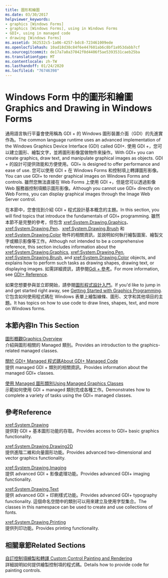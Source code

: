 ```yaml
---
title: 圖形和繪圖
ms.date: 03/30/2017
helpviewer_keywords:
- graphics [Windows Forms]
- graphics [Windows Forms], using in Windows Forms
- GDI+, using in managed code
- drawing [Windows Forms]
ms.assetid: 362532c5-1a06-4257-bdc8-723461009ede
ms.openlocfilehash: 10ad18d38c84f6e447601ab6c8bf1a953dabb7cf
ms.sourcegitcommit: de17a7a0a37042f0d4406f5ae5393531caeb25ba
ms.translationtype: MT
ms.contentlocale: zh-TW
ms.lasthandoff: 01/24/2020
ms.locfileid: "76746398"
---
```

# <a name="graphics-and-drawing-in-windows-forms"></a><span data-ttu-id="9a42b-102">Windows Form 中的圖形和繪圖</span><span class="sxs-lookup"><span data-stu-id="9a42b-102">Graphics and Drawing in Windows Forms</span></span>
<span data-ttu-id="9a42b-103">通用語言執行平臺會使用稱為 GDI + 的 Windows 圖形裝置介面（GDI）的先進實作為。</span><span class="sxs-lookup"><span data-stu-id="9a42b-103">The common language runtime uses an advanced implementation of the Windows Graphics Device Interface (GDI) called GDI+.</span></span> <span data-ttu-id="9a42b-104">使用 GDI +，您可以建立圖形、繪製文字，並將圖形影像當做物件來操作。</span><span class="sxs-lookup"><span data-stu-id="9a42b-104">With GDI+ you can create graphics, draw text, and manipulate graphical images as objects.</span></span> <span data-ttu-id="9a42b-105">GDI + 的設計可提供效能和方便使用。</span><span class="sxs-lookup"><span data-stu-id="9a42b-105">GDI+ is designed to offer performance and ease of use.</span></span> <span data-ttu-id="9a42b-106">您可以使用 GDI + 在 Windows Forms 和控制項上轉譯圖形影像。</span><span class="sxs-lookup"><span data-stu-id="9a42b-106">You can use GDI+ to render graphical images on Windows Forms and controls.</span></span> <span data-ttu-id="9a42b-107">雖然您無法直接在 Web Forms 上使用 GDI +，但是您可以透過影像 Web 服務器控制項顯示圖形影像。</span><span class="sxs-lookup"><span data-stu-id="9a42b-107">Although you cannot use GDI+ directly on Web Forms, you can display graphical images through the Image Web Server control.</span></span>  
  
 <span data-ttu-id="9a42b-108">在本節中，您會找到介紹 GDI + 程式設計基本概念的主題。</span><span class="sxs-lookup"><span data-stu-id="9a42b-108">In this section, you will find topics that introduce the fundamentals of GDI+ programming.</span></span> <span data-ttu-id="9a42b-109">雖然本節不是完整的參考，但包含 <xref:System.Drawing.Graphics>、<xref:System.Drawing.Pen>、<xref:System.Drawing.Brush> 和 <xref:System.Drawing.Color> 物件的相關資訊，並說明如何執行繪製圖案、繪製文字或顯示影像等工作。</span><span class="sxs-lookup"><span data-stu-id="9a42b-109">Although not intended to be a comprehensive reference, this section includes information about the <xref:System.Drawing.Graphics>, <xref:System.Drawing.Pen>, <xref:System.Drawing.Brush>, and <xref:System.Drawing.Color> objects, and explains how to perform such tasks as drawing shapes, drawing text, or displaying images.</span></span> <span data-ttu-id="9a42b-110">如需詳細資訊，請參閱[Gdi + 參考](/windows/desktop/gdiplus/-gdiplus-class-gdi-reference)。</span><span class="sxs-lookup"><span data-stu-id="9a42b-110">For more information, see [GDI+ Reference](/windows/desktop/gdiplus/-gdiplus-class-gdi-reference).</span></span>  
  
 <span data-ttu-id="9a42b-111">如果您想要參與並立即開始，請參閱[圖形程式設計入門](getting-started-with-graphics-programming.md)。</span><span class="sxs-lookup"><span data-stu-id="9a42b-111">If you'd like to jump in and get started right away, see [Getting Started with Graphics Programming](getting-started-with-graphics-programming.md).</span></span> <span data-ttu-id="9a42b-112">它包含如何使用程式碼在 Windows 表單上繪製線條、圖形、文字和其他項目的主題。</span><span class="sxs-lookup"><span data-stu-id="9a42b-112">It has topics on how to use code to draw lines, shapes, text, and more on Windows forms.</span></span>  
  
## <a name="in-this-section"></a><span data-ttu-id="9a42b-113">本節內容</span><span class="sxs-lookup"><span data-stu-id="9a42b-113">In This Section</span></span>  
 [<span data-ttu-id="9a42b-114">圖形概觀</span><span class="sxs-lookup"><span data-stu-id="9a42b-114">Graphics Overview</span></span>](graphics-overview-windows-forms.md)  
 <span data-ttu-id="9a42b-115">介紹與圖形相關的 Managed 類別。</span><span class="sxs-lookup"><span data-stu-id="9a42b-115">Provides an introduction to the graphics-related managed classes.</span></span>  
  
 [<span data-ttu-id="9a42b-116">關於 GDI+ Managed 程式碼</span><span class="sxs-lookup"><span data-stu-id="9a42b-116">About GDI+ Managed Code</span></span>](about-gdi-managed-code.md)  
 <span data-ttu-id="9a42b-117">提供 managed GDI + 類別的相關資訊。</span><span class="sxs-lookup"><span data-stu-id="9a42b-117">Provides information about the managed GDI+ classes.</span></span>  
  
 [<span data-ttu-id="9a42b-118">使用 Managed 圖形類別</span><span class="sxs-lookup"><span data-stu-id="9a42b-118">Using Managed Graphics Classes</span></span>](using-managed-graphics-classes.md)  
 <span data-ttu-id="9a42b-119">示範如何使用 GDI + managed 類別完成各種工作。</span><span class="sxs-lookup"><span data-stu-id="9a42b-119">Demonstrates how to complete a variety of tasks using the GDI+ managed classes.</span></span>  
  
## <a name="reference"></a><span data-ttu-id="9a42b-120">參考</span><span class="sxs-lookup"><span data-stu-id="9a42b-120">Reference</span></span>  
 <xref:System.Drawing>  
 <span data-ttu-id="9a42b-121">提供對 GDI + 基本圖形功能的存取。</span><span class="sxs-lookup"><span data-stu-id="9a42b-121">Provides access to GDI+ basic graphics functionality.</span></span>  
  
 <xref:System.Drawing.Drawing2D>  
 <span data-ttu-id="9a42b-122">提供進階二維和向量圖形功能。</span><span class="sxs-lookup"><span data-stu-id="9a42b-122">Provides advanced two-dimensional and vector graphics functionality.</span></span>  
  
 <xref:System.Drawing.Imaging>  
 <span data-ttu-id="9a42b-123">提供 advanced GDI + 影像處理功能。</span><span class="sxs-lookup"><span data-stu-id="9a42b-123">Provides advanced GDI+ imaging functionality.</span></span>  
  
 <xref:System.Drawing.Text>  
 <span data-ttu-id="9a42b-124">提供 advanced GDI + 印刷樣式功能。</span><span class="sxs-lookup"><span data-stu-id="9a42b-124">Provides advanced GDI+ typography functionality.</span></span> <span data-ttu-id="9a42b-125">這個命名空間中的類別可以用來建立及使用字型集合。</span><span class="sxs-lookup"><span data-stu-id="9a42b-125">The classes in this namespace can be used to create and use collections of fonts.</span></span>  
  
 <xref:System.Drawing.Printing>  
 <span data-ttu-id="9a42b-126">提供列印功能。</span><span class="sxs-lookup"><span data-stu-id="9a42b-126">Provides printing functionality.</span></span>  
  
## <a name="related-sections"></a><span data-ttu-id="9a42b-127">相關章節</span><span class="sxs-lookup"><span data-stu-id="9a42b-127">Related Sections</span></span>  
 [<span data-ttu-id="9a42b-128">自訂控制項繪製和轉譯 </span><span class="sxs-lookup"><span data-stu-id="9a42b-128">Custom Control Painting and Rendering</span></span>](../controls/custom-control-painting-and-rendering.md)  
 <span data-ttu-id="9a42b-129">詳細說明如何提供繪製控制項的程式碼。</span><span class="sxs-lookup"><span data-stu-id="9a42b-129">Details how to provide code for painting controls.</span></span>
